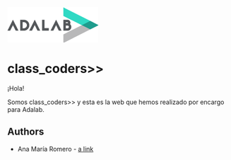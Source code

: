 ![Adalab](_src/assets/images/logo-adalab-80px.png)
# class_coders>>
¡Hola! 

Somos class_coders>> y esta es la web que hemos realizado por encargo para Adalab. 

## Authors
* Ana María Romero - [a link](https://github.com/superanika)
